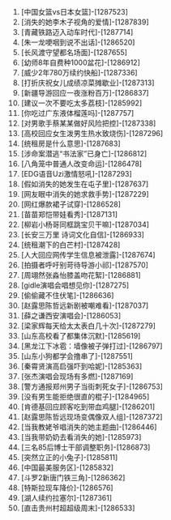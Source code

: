 
1. [中国女篮vs日本女篮]-[1287523]
1. [消失的她李木子视角的爱情]-[1287839]
1. [青藏铁路迈入动车时代]-[1287714]
1. [朱一龙哽咽到说不出话]-[1286520]
1. [长风渡守望都名场面]-[1287655]
1. [幼师8年自费种1000盆花]-[1286912]
1. [威少2年780万续约快船]-[1287336]
1. [打折庆祝女儿成绩凉菜摊歇业]-[1287313]
1. [新疆导游回应一夜涨粉百万]-[1286837]
1. [建议一次不要吃太多荔枝]-[1285992]
1. [你吃过广东液体榴莲吗]-[1287757]
1. [对男歌手蔡某某做好风险把控]-[1287338]
1. [高校回应女生泼男生热水致烧伤]-[1287296]
1. [统租房是什么意思]-[1287683]
1. [涉命案潜逃“书法家”已身亡]-[1286812]
1. [八角笼中普通人改变命运]-[1286478]
1. [EDG语音Uzi激情怒吼]-[1287293]
1. [假如消失的她发生在屯子里]-[1287637]
1. [网友眼中消失的她求救手势]-[1287229]
1. [网红爆款裙子试穿]-[1286528]
1. [苗苗郑恺带娃看秀]-[1287131]
1. [柳岩小杨哥同框跳宝贝干嘛]-[1287034]
1. [长安三万里 诗词文化自信]-[1286933]
1. [统租潮下的白芒村]-[1287428]
1. [人大回应网传学生信息被泄露]-[1287674]
1. [拍摄者呼吁别苛待导游小祁]-[1287570]
1. [周翊然张淼怡膝盖吻花絮]-[1286881]
1. [gidle演唱会唱想见你]-[1287275]
1. [偷偷藏不住伏笔]-[1286636]
1. [赵露思陈哲远新剧被嘲难看]-[1287037]
1. [薛之谦西安演唱会]-[1286053]
1. [梁家辉每天给太太表白几十次]-[1287279]
1. [山东高校看了都集体沉默]-[1285619]
1. [黑龙江下冰雹：墙像被子弹打过]-[1286797]
1. [山东小狗都学会撸串了]-[1287551]
1. [秦霄贤演高启强吓到哈妮]-[1285363]
1. [张杰演唱会现场有多燃]-[1287169]
1. [警方通报郑州男子当街刺死女子]-[1286753]
1. [没有男生能拒绝很直的棍子]-[1284965]
1. [肯德基回应顾客吃到带血鸡腿]-[1286201]
1. [赵露思陈哲远现场变偶像双人组]-[1287372]
1. [当我教姥爷唱消失的她主题曲]-[1286446]
1. [当我带奶奶去看消失的她]-[1285973]
1. [三名85后博士干部调整职务]-[1286873]
1. [突然立正的小兔子]-[1285811]
1. [中国最美服务区]-[1285832]
1. [斗罗2新唐门铁三角]-[1286362]
1. [特斯拉现车降价]-[1286576]
1. [湖人续约拉塞尔]-[1287361]
1. [直击贵州村超超级周末]-[1286533]